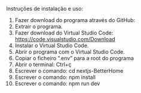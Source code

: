 Instruções de instalação e uso:
1.	Fazer download do programa através do GitHub:
2.	Extrair o programa.
3.	Fazer download do Virtual Studio Code: https://code.visualstudio.com/Download
4.	Instalar o Virtual Studio Code.
5.	Abrir o programa com o Virtual Studio Code.
6.	Copiar o ficheiro “.env” para a root do programa
7.	Abrir o terminal: Ctrl+ç
8.	Escrever o comando: cd nextjs-BetterHome
9.	Escrever o comando: npm install
10.	Escrever o comando: npm run dev
